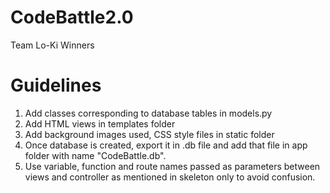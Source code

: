 # CodeBattle2.0
Team Lo-Ki Winners

# Guidelines
1. Add classes corresponding to database tables in models.py
2. Add HTML views in templates folder
3. Add background images used, CSS style files in static folder
4. Once database is created, export it in .db file and add that file in app folder with name "CodeBattle.db".
5. Use variable, function and route names passed as parameters between views and controller as mentioned in skeleton only to avoid confusion.
